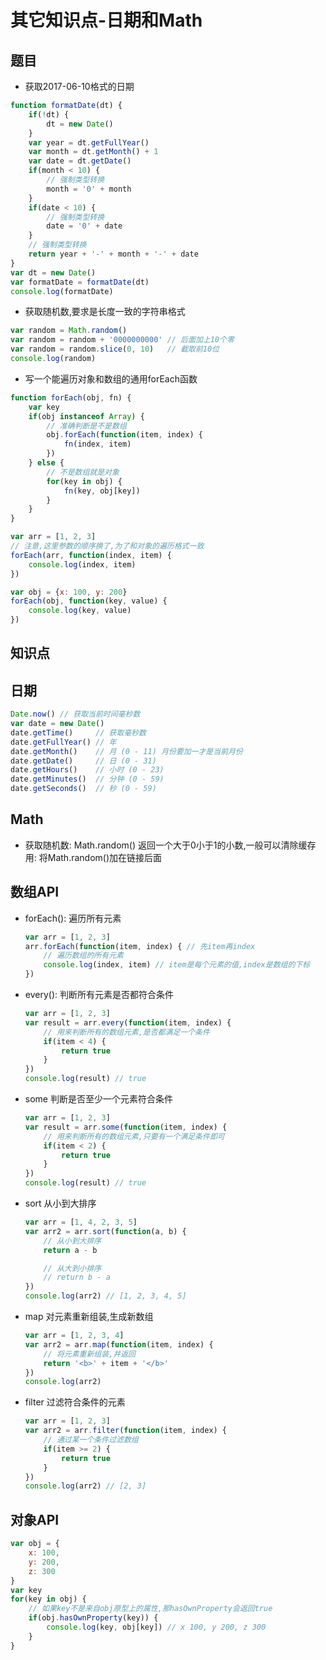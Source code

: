 # 其它知识点-日期和Math

## 题目

- 获取2017-06-10格式的日期

``` javascript
function formatDate(dt) {
    if(!dt) {
        dt = new Date()
    }
    var year = dt.getFullYear()
    var month = dt.getMonth() + 1
    var date = dt.getDate()
    if(month < 10) {
        // 强制类型转换
        month = '0' + month
    }
    if(date < 10) {
        // 强制类型转换
        date = '0' + date
    }
    // 强制类型转换
    return year + '-' + month + '-' + date 
}
var dt = new Date()
var formatDate = formatDate(dt)
console.log(formatDate)
```

- 获取随机数,要求是长度一致的字符串格式

``` javascript
var random = Math.random()
var random = random + '0000000000' // 后面加上10个零
var random = random.slice(0, 10)   // 截取前10位
console.log(random)
```

- 写一个能遍历对象和数组的通用forEach函数

``` javascript
function forEach(obj, fn) {
    var key
    if(obj instanceof Array) {
        // 准确判断是不是数组
        obj.forEach(function(item, index) {
            fn(index, item) 
        })
    } else {
        // 不是数组就是对象
        for(key in obj) {
            fn(key, obj[key])
        }
    }
}

var arr = [1, 2, 3]
// 注意,这里参数的顺序换了,为了和对象的遍历格式一致
forEach(arr, function(index, item) {
    console.log(index, item)
})

var obj = {x: 100, y: 200}
forEach(obj, function(key, value) {
    console.log(key, value)
})
```

## 知识点

## 日期

``` javascript
Date.now() // 获取当前时间毫秒数
var date = new Date()
date.getTime()     // 获取毫秒数
date.getFullYear() // 年
date.getMonth()    // 月 (0 - 11) 月份要加一才是当前月份
date.getDate()     // 日 (0 - 31)
date.getHours()    // 小时 (0 - 23) 
date.getMinutes()  // 分钟 (0 - 59)
date.getSeconds()  // 秒 (0 - 59)
```

## Math

- 获取随机数: Math.random() 返回一个大于0小于1的小数,一般可以清除缓存用: 将Math.random()加在链接后面

## 数组API

- forEach(): 遍历所有元素

   ``` javascript
   var arr = [1, 2, 3]
   arr.forEach(function(item, index) { // 先item再index
       // 遍历数组的所有元素
       console.log(index, item) // item是每个元素的值,index是数组的下标
   })
   ```

- every(): 判断所有元素是否都符合条件

   ``` javascript
   var arr = [1, 2, 3]
   var result = arr.every(function(item, index) {
       // 用来判断所有的数组元素,是否都满足一个条件
       if(item < 4) {
           return true
       }
   })
   console.log(result) // true
   ```

- some 判断是否至少一个元素符合条件

   ``` javascript
   var arr = [1, 2, 3]
   var result = arr.some(function(item, index) {
       // 用来判断所有的数组元素,只要有一个满足条件即可
       if(item < 2) {
           return true
       }
   })
   console.log(result) // true
   ```

- sort 从小到大排序

   ``` javascript
   var arr = [1, 4, 2, 3, 5]
   var arr2 = arr.sort(function(a, b) {
       // 从小到大排序
       return a - b

       // 从大到小排序
       // return b - a
   })
   console.log(arr2) // [1, 2, 3, 4, 5]
   ```

- map 对元素重新组装,生成新数组

   ``` javascript
   var arr = [1, 2, 3, 4]
   var arr2 = arr.map(function(item, index) {
       // 将元素重新组装,并返回
       return '<b>' + item + '</b>'
   })
   console.log(arr2)
   ```

- filter 过滤符合条件的元素

   ``` javascript
   var arr = [1, 2, 3]
   var arr2 = arr.filter(function(item, index) {
       // 通过某一个条件过滤数组
       if(item >= 2) {
           return true
       }
   })
   console.log(arr2) // [2, 3]
   ```

## 对象API

``` javascript
var obj = {
    x: 100,
    y: 200,
    z: 300
}
var key
for(key in obj) {
    // 如果key不是来自obj原型上的属性,那hasOwnProperty会返回true
    if(obj.hasOwnProperty(key)) {
        console.log(key, obj[key]) // x 100, y 200, z 300
    }
}
```